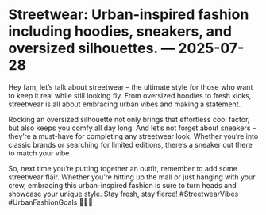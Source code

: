 # Streetwear: Urban-inspired fashion including hoodies, sneakers, and oversized silhouettes. — 2025-07-28

Hey fam, let’s talk about streetwear – the ultimate style for those who want to keep it real while still looking fly. From oversized hoodies to fresh kicks, streetwear is all about embracing urban vibes and making a statement. 

Rocking an oversized silhouette not only brings that effortless cool factor, but also keeps you comfy all day long. And let’s not forget about sneakers – they’re a must-have for completing any streetwear look. Whether you’re into classic brands or searching for limited editions, there’s a sneaker out there to match your vibe.

So, next time you’re putting together an outfit, remember to add some streetwear flair. Whether you’re hitting up the mall or just hanging with your crew, embracing this urban-inspired fashion is sure to turn heads and showcase your unique style. Stay fresh, stay fierce! #StreetwearVibes #UrbanFashionGoals 🙌👟🔥